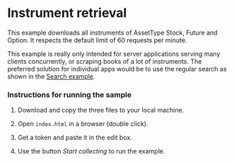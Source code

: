 # Instrument retrieval

This example downloads all instruments of AssetType Stock, Future and Option.
It respects the default limit of 60 requests per minute.

This example is really only intended for server applications serving many clients concurrently, or scraping books of a lot of instruments. The preferred solution for individual apps would be to use the regular search as shown in the [Search example](https://github.com/SaxoBank/openapi-samples-js/tree/master/instruments/instrument-search).

### Instructions for running the sample

1. Download and copy the three files to your local machine.

2. Open `index.html` in a browser (double click).

3. Get a token and paste it in the edit box.

4. Use the button *Start collecting* to run the example.
